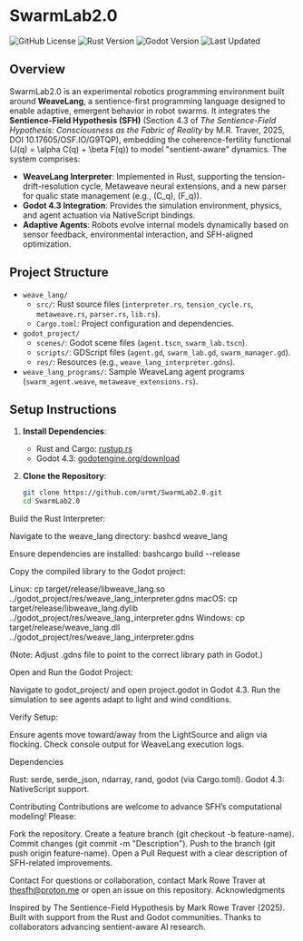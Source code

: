 # SwarmLab2.0

![GitHub License](https://img.shields.io/badge/license-MIT-blue.svg)
![Rust Version](https://img.shields.io/badge/rust-1.75-green.svg)
![Godot Version](https://img.shields.io/badge/godot-4.3-orange.svg)
![Last Updated](https://img.shields.io/badge/last_updated-Sep_17_2025-yellow.svg)

## Overview

SwarmLab2.0 is an experimental robotics programming environment built around **WeaveLang**, a sentience-first programming language designed to enable adaptive, emergent behavior in robot swarms. It integrates the **Sentience-Field Hypothesis (SFH)** (Section 4.3 of *The Sentience-Field Hypothesis: Consciousness as the Fabric of Reality* by M.R. Traver, 2025,  DOI 10.17605/OSF.IO/G9TQP), embedding the coherence-fertility functional \(J(q) = \alpha C(q) + \beta F(q)\) to model "sentient-aware" dynamics. The system comprises:

- **WeaveLang Interpreter**: Implemented in Rust, supporting the tension-drift-resolution cycle, Metaweave neural extensions, and a new parser for qualic state management (e.g., \(C_q\), \(F_q\)).
- **Godot 4.3 Integration**: Provides the simulation environment, physics, and agent actuation via NativeScript bindings.
- **Adaptive Agents**: Robots evolve internal models dynamically based on sensor feedback, environmental interaction, and SFH-aligned optimization.

## Project Structure

- `weave_lang/`
  - `src/`: Rust source files (`interpreter.rs`, `tension_cycle.rs`, `metaweave.rs`, `parser.rs`, `lib.rs`).
  - `Cargo.toml`: Project configuration and dependencies.
- `godot_project/`
  - `scenes/`: Godot scene files (`agent.tscn`, `swarm_lab.tscn`).
  - `scripts/`: GDScript files (`agent.gd`, `swarm_lab.gd`, `swarm_manager.gd`).
  - `res/`: Resources (e.g., `weave_lang_interpreter.gdns`).
- `weave_lang_programs/`: Sample WeaveLang agent programs (`swarm_agent.weave`, `metaweave_extensions.rs`).

## Setup Instructions

1. **Install Dependencies**:
   - Rust and Cargo: [rustup.rs](https://rustup.rs/)
   - Godot 4.3: [godotengine.org/download](https://godotengine.org/download)

2. **Clone the Repository**:
   ```bash
   git clone https://github.com/urmt/SwarmLab2.0.git
   cd SwarmLab2.0

Build the Rust Interpreter:

Navigate to the weave_lang directory:
bashcd weave_lang

Ensure dependencies are installed:
bashcargo build --release

Copy the compiled library to the Godot project:

Linux: cp target/release/libweave_lang.so ../godot_project/res/weave_lang_interpreter.gdns
macOS: cp target/release/libweave_lang.dylib ../godot_project/res/weave_lang_interpreter.gdns
Windows: cp target/release/weave_lang.dll ../godot_project/res/weave_lang_interpreter.gdns


(Note: Adjust .gdns file to point to the correct library path in Godot.)


Open and Run the Godot Project:

Navigate to godot_project/ and open project.godot in Godot 4.3.
Run the simulation to see agents adapt to light and wind conditions.


Verify Setup:

Ensure agents move toward/away from the LightSource and align via flocking.
Check console output for WeaveLang execution logs.



Dependencies

Rust: serde, serde_json, ndarray, rand, godot (via Cargo.toml).
Godot 4.3: NativeScript support.

Contributing
Contributions are welcome to advance SFH’s computational modeling! Please:

Fork the repository.
Create a feature branch (git checkout -b feature-name).
Commit changes (git commit -m "Description").
Push to the branch (git push origin feature-name).
Open a Pull Request with a clear description of SFH-related improvements.

Contact
For questions or collaboration, contact Mark Rowe Traver at thesfh@proton.me or open an issue on this repository.
Acknowledgments

Inspired by The Sentience-Field Hypothesis by Mark Rowe Traver (2025).
Built with support from the Rust and Godot communities.
Thanks to collaborators advancing sentient-aware AI research.
